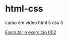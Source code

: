 # html-css
 curso em video html 5 css 3

<a href=https://github.com/savioalmeidabh/html-css/tree/main/exercises/ex002> Executar o exercicio 002 </a>  

